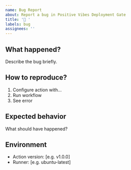 ```yaml
---
name: Bug Report
about: Report a bug in Positive Vibes Deployment Gate
title: '🐛 '
labels: bug
assignees: ''
---
```


## What happened?
Describe the bug briefly.

## How to reproduce?
1. Configure action with...
2. Run workflow
3. See error

## Expected behavior
What should have happened?

## Environment
- Action version: [e.g. v1.0.0]
- Runner: [e.g. ubuntu-latest]